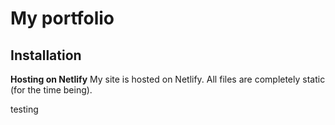 # My portfolio

## Installation

**Hosting on Netlify**
My site is hosted on Netlify. All files are completely static (for the time being).

testing